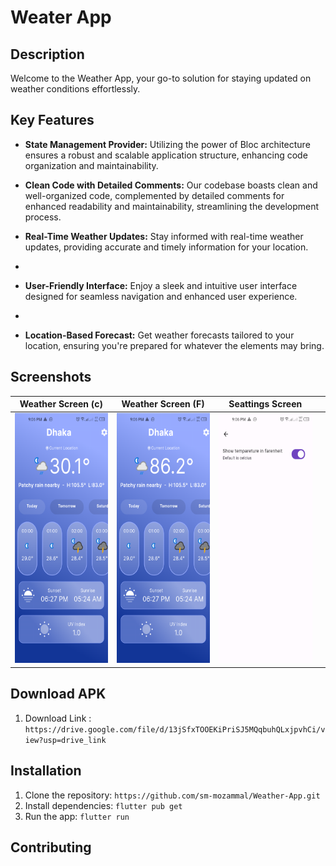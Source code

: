 # Weater App

## Description
Welcome to the Weather App, your go-to solution for staying updated on weather conditions effortlessly.

## Key Features
- **State Management Provider:** Utilizing the power of Bloc architecture ensures a robust and scalable application structure, enhancing code organization and maintainability.

- **Clean Code with Detailed Comments:** Our codebase boasts clean and well-organized code, complemented by detailed comments for enhanced readability and maintainability, streamlining the development process.

- **Real-Time Weather Updates:** Stay informed with real-time weather updates, providing accurate and timely information for your location.
-
- **User-Friendly Interface:**  Enjoy a sleek and intuitive user interface designed for seamless navigation and enhanced user experience.
-
- **Location-Based Forecast:** Get weather forecasts tailored to your location, ensuring you're prepared for whatever the elements may bring.


## Screenshots

|                                 Weather Screen (c)               |         Weather Screen (F)                                  |                   Seattings Screen                                  |                                |
|:--------------------------------------------------------------:|:--------------------------------------------------------------:|:--------------------------------------------------------------:|:--------------------------------------------------------------:|
| <img src="assets/screenshots/1.png" height="400" width="auto"> | <img src="assets/screenshots/2.png" height="400" width="auto"> | <img src="assets/screenshots/3.png" height="400" width="auto"> |

## Download APK
1. Download Link : `https://drive.google.com/file/d/13jSfxTOOEKiPriSJ5MQqbuhQLxjpvhCi/view?usp=drive_link`

## Installation
1. Clone the repository: `https://github.com/sm-mozammal/Weather-App.git`
2. Install dependencies: `flutter pub get`
3. Run the app: `flutter run`

## Contributing
